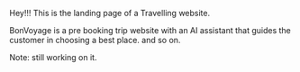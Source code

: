 Hey!!! This is the landing page of a Travelling website. 

BonVoyage is a pre booking trip website with an AI assistant that guides the customer in choosing a best place. and so on.

Note: still working on it.
